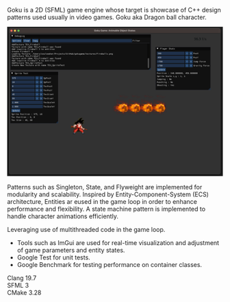 Goku is a 2D (SFML) game engine whose target is showcase of C++ design patterns used usually in video games.
Goku aka Dragon ball character.

![Alt text](Image%2025-02-2025%20at%2000.18.jpeg)

Patterns such as Singleton, State, and Flyweight are implemented for modularity and scalability.
Inspired by Entity-Component-System (ECS) architecture, Entities ar eused in the game loop in order to enhance performance and flexibility.
A state machine pattern is implemented to handle character animations efficiently.

Leveraging use of multithreaded code in the game loop. 

- Tools such as ImGui are used for real-time visualization and adjustment of game parameters and entity states.  
- Google Test for unit tests.  
- Google Benchmark for testing performance on container classes.  

Clang 19.7  
SFML 3  
CMake 3.28  
